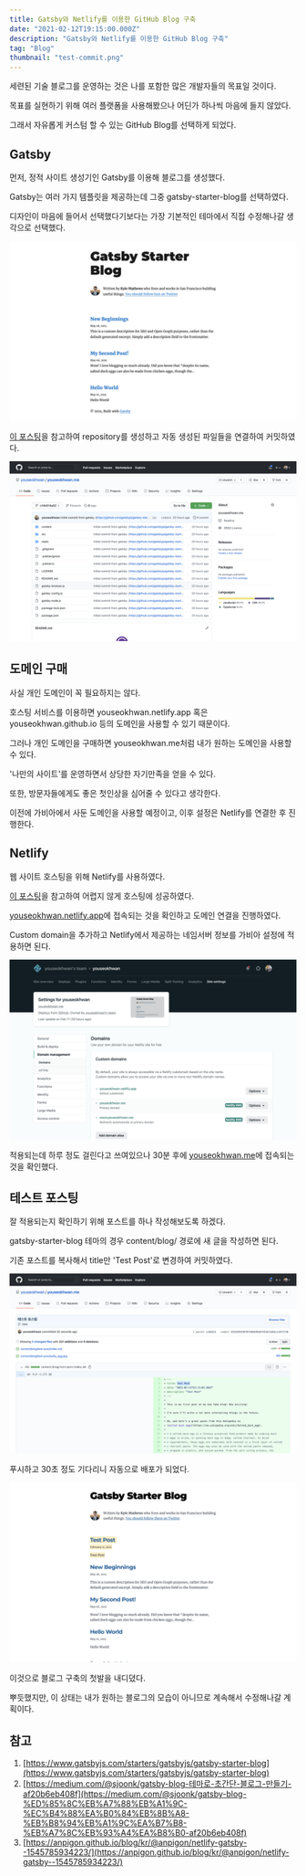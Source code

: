 ```yaml
---
title: Gatsby와 Netlify를 이용한 GitHub Blog 구축
date: "2021-02-12T19:15:00.000Z"
description: "Gatsby와 Netlify를 이용한 GitHub Blog 구축"
tag: "Blog"
thumbnail: "test-commit.png"
---
```


세련된 기술 블로그를 운영하는 것은 나를 포함한 많은 개발자들의 목표일 것이다.

목표를 실현하기 위해 여러 플랫폼을 사용해봤으나 어딘가 하나씩 마음에 들지 않았다.

그래서 자유롭게 커스텀 할 수 있는 GitHub Blog를 선택하게 되었다.

## Gatsby

먼저, 정적 사이트 생성기인 Gatsby를 이용해 블로그를 생성했다.

Gatsby는 여러 가지 템플릿을 제공하는데 그중 gatsby-starter-blog를 선택하였다.

디자인이 마음에 들어서 선택했다기보다는 가장 기본적인 테마에서 직접 수정해나갈 생각으로 선택했다.

![gatsby-starter-blog.png](gatsby-starter-blog.png)

[이 포스팅](https://medium.com/@sjoonk/gatsby-blog-%ED%85%8C%EB%A7%88%EB%A1%9C-%EC%B4%88%EA%B0%84%EB%8B%A8-%EB%B8%94%EB%A1%9C%EA%B7%B8-%EB%A7%8C%EB%93%A4%EA%B8%B0-af20b6eb408f)을 참고하여 repository를 생성하고 자동 생성된 파일들을 연결하여 커밋하였다.

![github-commit.png](github-commit.png)

## 도메인 구매

사실 개인 도메인이 꼭 필요하지는 않다.

호스팅 서비스를 이용하면 youseokhwan.netlify.app 혹은 youseokhwan.github.io 등의 도메인을 사용할 수 있기 때문이다.

그러나 개인 도메인을 구매하면 youseokhwan.me처럼 내가 원하는 도메인을 사용할 수 있다.

'나만의 사이트'를 운영하면서 상당한 자기만족을 얻을 수 있다.

또한, 방문자들에게도 좋은 첫인상을 심어줄 수 있다고 생각한다.

이전에 가비아에서 사둔 도메인을 사용할 예정이고, 이후 설정은 Netlify를 연결한 후 진행한다.

## Netlify

웹 사이트 호스팅을 위해 Netlify를 사용하였다.

[이 포스팅](https://anpigon.github.io/blog/kr/@anpigon/netlify-gatsby--1545785934223/)을 참고하여 어렵지 않게 호스팅에 성공하였다.

[youseokhwan.netlify.app](https://youseokhwan.netlify.app/)에 접속되는 것을 확인하고 도메인 연결을 진행하였다.

Custom domain을 추가하고 Netlify에서 제공하는 네임서버 정보를 가비아 설정에 적용하면 된다.

![netlify.png](netlify.png)

적용되는데 하루 정도 걸린다고 쓰여있으나 30분 후에 [youseokhwan.me](https://youseokhwan.me/)에 접속되는 것을 확인했다.

## 테스트 포스팅

잘 적용되는지 확인하기 위해 포스트를 하나 작성해보도록 하겠다.

gatsby-starter-blog 테마의 경우 content/blog/ 경로에 새 글을 작성하면 된다.

기존 포스트를 복사해서 title만 'Test Post'로 변경하여 커밋하였다.

![test-commit.png](test-commit.png)

푸시하고 30초 정도 기다리니 자동으로 배포가 되었다.

![deploy-result.png](deploy-result.png)

이것으로 블로그 구축의 첫발을 내디뎠다.

뿌듯했지만, 이 상태는 내가 원하는 블로그의 모습이 아니므로 계속해서 수정해나갈 계획이다.

## 참고

1. [https://www.gatsbyjs.com/starters/gatsbyjs/gatsby-starter-blog](https://www.gatsbyjs.com/starters/gatsbyjs/gatsby-starter-blog)
2. [https://medium.com/@sjoonk/gatsby-blog-테마로-초간단-블로그-만들기-af20b6eb408f](https://medium.com/@sjoonk/gatsby-blog-%ED%85%8C%EB%A7%88%EB%A1%9C-%EC%B4%88%EA%B0%84%EB%8B%A8-%EB%B8%94%EB%A1%9C%EA%B7%B8-%EB%A7%8C%EB%93%A4%EA%B8%B0-af20b6eb408f)
3. [https://anpigon.github.io/blog/kr/@anpigon/netlify-gatsby--1545785934223/](https://anpigon.github.io/blog/kr/@anpigon/netlify-gatsby--1545785934223/)

